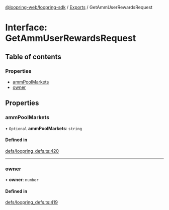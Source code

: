 [@loopring-web/loopring-sdk](../README.md) / [Exports](../modules.md) / GetAmmUserRewardsRequest

# Interface: GetAmmUserRewardsRequest

## Table of contents

### Properties

- [ammPoolMarkets](GetAmmUserRewardsRequest.md#ammpoolmarkets)
- [owner](GetAmmUserRewardsRequest.md#owner)

## Properties

### ammPoolMarkets

• `Optional` **ammPoolMarkets**: `string`

#### Defined in

[defs/loopring_defs.ts:420](https://github.com/Loopring/loopring_sdk/blob/1b21a8d/src/defs/loopring_defs.ts#L420)

___

### owner

• **owner**: `number`

#### Defined in

[defs/loopring_defs.ts:419](https://github.com/Loopring/loopring_sdk/blob/1b21a8d/src/defs/loopring_defs.ts#L419)
